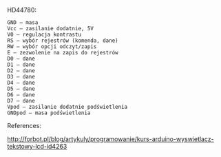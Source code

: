 HD44780:

    GND – masa
    Vcc – zasilanie dodatnie, 5V
    V0 – regulacja kontrastu
    RS – wybór rejestrów (komenda, dane)
    RW – wybór opcji odczyt/zapis
    E – zezwolenie na zapis do rejestrów
    D0 – dane
    D1 – dane
    D2 – dane
    D3 – dane
    D4 – dane
    D5 – dane
    D6 – dane
    D7 – dane
    Vpod – zasilanie dodatnie podświetlenia
    GNDpod – masa podświetlenia

References:

http://forbot.pl/blog/artykuly/programowanie/kurs-arduino-wyswietlacz-tekstowy-lcd-id4263
